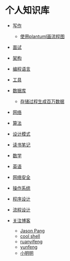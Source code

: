 # 个人知识库 

- [写作](./001-writing.md)
  - [使用plantuml画流程图](./003-flowchart.md)

- [面试](./002-interview.md)


- [架构]()
- [编程语言]()
- [工具]()
- [数据库]()
  - [存储过程生成百万数据](./mysql/article/001-procedure_insert_million_data.md)

- [网络]()
- [算法]()
- [设计模式]()
- [读书笔记]()
- [数学]()
- [英语]()
- [网络安全]() 
- [操作系统]()
- [程序设计]()
- [流程设计]()

- [关注博客]()
    - [Jason Pang](https://shidawuhen.github.io)
    - [cool shell](https://coolshell.cn)
    - [ ruanyifeng ](https://ruanyifeng.com)
    - [yunfeng](https://blog.codingnow.com)
    - [小明明](https://www.dongwm.com/)


